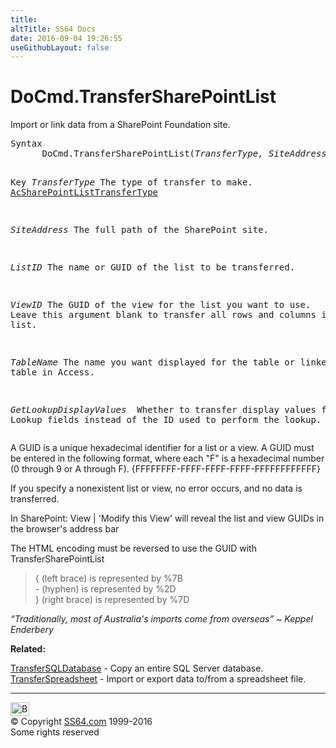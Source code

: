 ```yaml
---
title:
altTitle: SS64 Docs
date: 2016-09-04 19:26:55
useGithubLayout: false
---
```

<!-- #BeginLibraryItem "/Library/head_access.lbi" --><!-- #EndLibraryItem --><h1>DoCmd.TransferSharePointList</h1>
<p> Import  or link data from a SharePoint Foundation site.</p>
<pre>Syntax
      DoCmd.TransferSharePointList(<i>TransferType, SiteAddress, ListID, ViewID, TableName, GetLookupDisplayValues</i>)

Key
   <i>TransferType</i>  The type of transfer to make. <a href="acsharepointlisttransfertype.html">AcSharePointListTransferType</a>

   <i>SiteAddress</i>   The full path of the SharePoint site.

   <i>ListID</i>        The name or GUID of the list to be transferred.

   <i>ViewID</i>        The GUID of the view for the list you want to use.
                 Leave this argument blank to transfer all rows and columns in the list.

   <i>TableName</i>     The name you want displayed for the table or linked table in Access.

   <i>GetLookupDisplayValues
 </i>                Whether to transfer display values for Lookup fields instead of the ID used to perform the lookup. </pre>
<p>A GUID is a unique hexadecimal identifier for a list or a view. A GUID must be entered in the following format, where each "F" is a hexadecimal number (0 through 9 or A through F).    <span class="code">{FFFFFFFF-FFFF-FFFF-FFFF-FFFFFFFFFFFF}</span></p>
<p>If you specify a nonexistent list or view, no error occurs, and no data is transferred. </p>
<p>In SharePoint: View | 'Modify this View' will reveal the list and view GUIDs in the browser's address bar </p>
<p>The HTML encoding must be reversed to use the GUID with TransferSharePointList</p>
<blockquote>
<p>{ (left brace) is represented by   %7B <br>
- (hyphen) is represented by %2D <br>
} (right brace)  is represented by %7D <br>
</p>
</blockquote>
<p class="quote"><i>“Traditionally, most of Australia's imports come from overseas” ~ Keppel Enderbery</i></p>
<p><b>Related:</b></p>
<p><a href="transfersqldatabase.html">TransferSQLDatabase</a> - Copy an entire SQL Server database.<br>
<a href="transferspreadsheet.html">TransferSpreadsheet</a> - Import or export data to/from a spreadsheet file.</p><!-- #BeginLibraryItem "/Library/foot_access.lbi" --><p>
<!-- access -->

<hr>
<div id="bl" class="footer"><a href="transfersharepointlist.html#"><img src="../images/top.png" width="30" height="22" alt="Back to the Top"></a></div>
<div id="br" class="footer, tagline">© Copyright <a href="http://ss64.com/">SS64.com</a> 1999-2016<br>
Some rights reserved</div><!-- #EndLibraryItem -->

